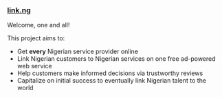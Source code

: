### [link.ng](https://www.link.ng)

Welcome, one and all!

This project aims to: 
* Get **every** Nigerian service provider online
* Link Nigerian customers to Nigerian services on one free ad-powered web service
* Help customers make informed decisions via trustworthy reviews
* Capitalize on initial success to eventually link Nigerian talent to the world
